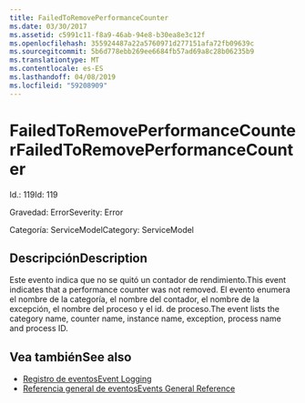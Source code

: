 ```yaml
---
title: FailedToRemovePerformanceCounter
ms.date: 03/30/2017
ms.assetid: c5991c11-f8a9-46ab-94e8-b30ea8e3c12f
ms.openlocfilehash: 355924487a22a5760971d277151afa72fb09639c
ms.sourcegitcommit: 5b6d778ebb269ee6684fb57ad69a8c28b06235b9
ms.translationtype: MT
ms.contentlocale: es-ES
ms.lasthandoff: 04/08/2019
ms.locfileid: "59208909"
---
```

# <a name="failedtoremoveperformancecounter"></a><span data-ttu-id="f0241-102">FailedToRemovePerformanceCounter</span><span class="sxs-lookup"><span data-stu-id="f0241-102">FailedToRemovePerformanceCounter</span></span>
<span data-ttu-id="f0241-103">Id.: 119</span><span class="sxs-lookup"><span data-stu-id="f0241-103">Id: 119</span></span>  
  
 <span data-ttu-id="f0241-104">Gravedad: Error</span><span class="sxs-lookup"><span data-stu-id="f0241-104">Severity: Error</span></span>  
  
 <span data-ttu-id="f0241-105">Categoría: ServiceModel</span><span class="sxs-lookup"><span data-stu-id="f0241-105">Category: ServiceModel</span></span>  
  
## <a name="description"></a><span data-ttu-id="f0241-106">Descripción</span><span class="sxs-lookup"><span data-stu-id="f0241-106">Description</span></span>  
 <span data-ttu-id="f0241-107">Este evento indica que no se quitó un contador de rendimiento.</span><span class="sxs-lookup"><span data-stu-id="f0241-107">This event indicates that a performance counter was not removed.</span></span> <span data-ttu-id="f0241-108">El evento enumera el nombre de la categoría, el nombre del contador, el nombre de la excepción, el nombre del proceso y el id. de proceso.</span><span class="sxs-lookup"><span data-stu-id="f0241-108">The event lists the category name, counter name, instance name, exception, process name and process ID.</span></span>  
  
## <a name="see-also"></a><span data-ttu-id="f0241-109">Vea también</span><span class="sxs-lookup"><span data-stu-id="f0241-109">See also</span></span>

- [<span data-ttu-id="f0241-110">Registro de eventos</span><span class="sxs-lookup"><span data-stu-id="f0241-110">Event Logging</span></span>](../../../../../docs/framework/wcf/diagnostics/event-logging/index.md)
- [<span data-ttu-id="f0241-111">Referencia general de eventos</span><span class="sxs-lookup"><span data-stu-id="f0241-111">Events General Reference</span></span>](../../../../../docs/framework/wcf/diagnostics/event-logging/events-general-reference.md)
